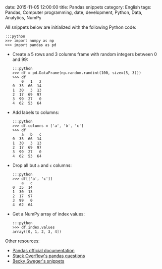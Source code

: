 date: 2015-11-05 12:00:00
title: Pandas snippets
category: English
tags: Pandas, Computer programming, date, development, Python, Data, Analytics, NumPy

All snippets below are initialized with the following Python code:

    :::python
    >>> import numpy as np
    >>> import pandas as pd


  * Create a 5 rows and 3 columns frame with random integers between 0 and 99:

        :::python
        >>> df = pd.DataFrame(np.random.randint(100, size=(5, 3)))
        >>> df
            0   1   2
        0  35  66  14
        1  30   3  13
        2  17  69  97
        3  99  27   0
        4  62  53  64


  * Add labels to columns:

        :::python
        >>> df.columns = ['a', 'b', 'c']
        >>> df
            a   b   c
        0  35  66  14
        1  30   3  13
        2  17  69  97
        3  99  27   0
        4  62  53  64


  * Drop all but `a` and `c` columns:

        :::python
        >>> df[['a', 'c']]
            a   c
        0  35  14
        1  30  13
        2  17  97
        3  99   0
        4  62  64


  * Get a NumPy array of index values:

        :::python
        >>> df.index.values
        array([0, 1, 2, 3, 4])


Other resources:

  * [Pandas official documentation
  ](http://pandas.pydata.org/pandas-docs/stable/)
  * [Stack Overflow's pandas questions
  ](https://stackoverflow.com/questions/tagged/pandas)
  * [Becky Sweger's snippets
  ](https://gist.github.com/bsweger/e5817488d161f37dcbd2)
